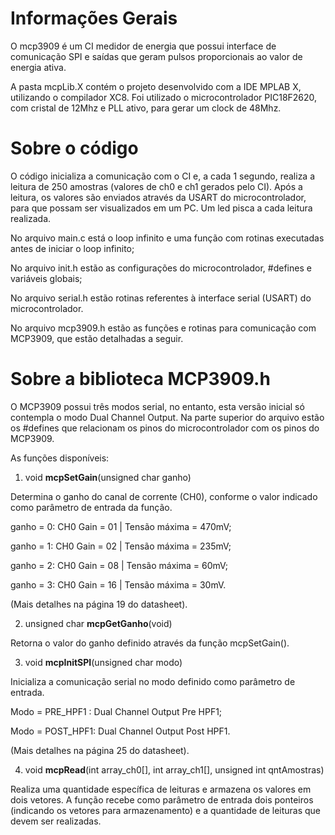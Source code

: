 # Informações Gerais

O mcp3909 é um CI medidor de energia que possui interface de comunicação SPI e saídas que geram pulsos proporcionais ao valor de energia ativa.

A pasta mcpLib.X contém o projeto desenvolvido com a IDE MPLAB X, utilizando o compilador XC8. Foi utilizado o microcontrolador PIC18F2620, com cristal de 12Mhz e PLL ativo, para gerar um clock de 48Mhz.

# Sobre o código

O código inicializa a comunicação com o CI e, a cada 1 segundo, realiza a leitura de 250 amostras (valores de ch0 e ch1 gerados pelo CI). Após a leitura, os valores são enviados através da USART do microcontrolador, para que possam ser visualizados em um PC. Um led pisca a cada leitura realizada.

No arquivo main.c está o loop infinito e uma função com rotinas executadas antes de iniciar o loop infinito;

No arquivo init.h estão as configurações do microcontrolador, #defines e variáveis globais;

No arquivo serial.h estão rotinas referentes à interface serial (USART) do microcontrolador.

No arquivo mcp3909.h estão as funções e rotinas para comunicação com MCP3909, que estão detalhadas a seguir.

# Sobre a biblioteca MCP3909.h
O MCP3909 possui três modos serial, no entanto, esta versão inicial só contempla o modo Dual Channel Output. 
Na parte superior do arquivo estão os #defines que relacionam os pinos do microcontrolador com os pinos do MCP3909.

As funções disponíveis:

1)	void <b>mcpSetGain</b>(unsigned char ganho)

Determina o ganho do canal de corrente (CH0), conforme o valor indicado como parâmetro de entrada da função.

ganho = 0: CH0 Gain = 01 | Tensão máxima = 470mV;

ganho = 1: CH0 Gain = 02 | Tensão máxima = 235mV;

ganho = 2: CH0 Gain = 08 | Tensão máxima = 60mV;

ganho = 3: CH0 Gain = 16 | Tensão máxima = 30mV.

(Mais detalhes na página 19 do datasheet).

2)	unsigned char <b>mcpGetGanho</b>(void)

Retorna o valor do ganho definido através da função mcpSetGain().

3)	void <b>mcpInitSPI</b>(unsigned char modo)

Inicializa a comunicação serial no modo definido como parâmetro de entrada.

Modo = PRE_HPF1 : Dual Channel Output Pre HPF1;

Modo = POST_HPF1: Dual Channel Output Post HPF1.

(Mais detalhes na página 25 do datasheet).

4)	void <b>mcpRead</b>(int array_ch0[], int array_ch1[], unsigned int qntAmostras)

Realiza uma quantidade específica de leituras e armazena os valores em dois vetores. A função recebe como parâmetro de entrada dois ponteiros (indicando os vetores para armazenamento) e a quantidade de leituras que devem ser realizadas.


